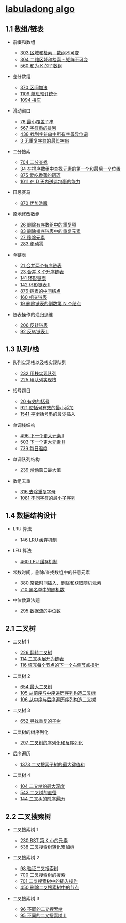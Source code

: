 # [labuladong algo](https://labuladong.gitee.io/algo/)

## 1.1 数组/链表

- 前缀和数组

  - [303 区域和检索 - 数组不可变](https://github.com/NS7137/leetcode-golang/blob/master/303rangeSumQuery/rangesumquery.go)
  - [304 二维区域和检索 - 矩阵不可变](https://github.com/NS7137/leetcode-golang/blob/master/304rangeSumQuery2D/rangesumquery2d.go)
  - [560 和为 K 的子数组](https://github.com/NS7137/leetcode-golang/blob/master/560subarraySumEqualsK/subarraySumEqualsK.go)

- 差分数组

  - [370 区间加法](https://github.com/NS7137/leetcode-golang/blob/master/370rangeAdditon/rangeaddition.go)
  - [1109 航班预订统计](https://github.com/NS7137/leetcode-golang/blob/master/1109corporateFlightBookings/flightBookings.go)
  - [1094 拼车](https://github.com/NS7137/leetcode-golang/blob/master/1094carPooling/carPooling.go)

- 滑动窗口

  - [76 最小覆盖子串](https://github.com/NS7137/leetcode-golang/blob/master/76minWindow/minWindow.go)
  - [567 字符串的排列](https://github.com/NS7137/leetcode-golang/blob/master/567permutationInString/checkInClusion.go)
  - [438 找到字符串中所有字母异位词](https://github.com/NS7137/leetcode-golang/blob/master/438findAnagrams/findAnagrams.go)
  - [3 无重复字符的最长字串](https://github.com/NS7137/leetcode-golang/blob/master/3longestSubstringWithoutRepeatingCharacters/lengthOfLongestSubstrings.go)

- 二分搜索

  - [704 二分查找](https://github.com/NS7137/leetcode-golang/blob/master/704binarySearch/binarySearch.go)
  - [34 在排序数组中查找元素的第一个和最后一个位置](https://github.com/NS7137/leetcode-golang/blob/master/34searchRange/searchRange.go)
  - [875 爱吃香蕉的珂珂](https://github.com/NS7137/leetcode-golang/blob/master/875kokoEatingBananas/minEatingSpeed.go)
  - [1011 在 D 天内送达包裹的能力](https://github.com/NS7137/leetcode-golang/blob/master/1011shipWithinDays/shipWithinDays.go)

- 田忌赛马

  - [870 优势洗牌](https://github.com/NS7137/leetcode-golang/blob/master/870advantageShuffle/advantageCount.go)

- 原地修改数组

  - [26 删除有序数组中的重复项](https://github.com/NS7137/leetcode-golang/blob/master/26removeDuplicatesFromSortedArray/removeDuplicates.go)
  - [83 删除排序链表中的重复元素](https://github.com/NS7137/leetcode-golang/blob/master/83removeDuplicatesFromSortedList/deleteDuplicates.go)
  - [27 移除元素](https://github.com/NS7137/leetcode-golang/blob/master/27removeElement/removeElement.go)
  - [283 移动零](https://github.com/NS7137/leetcode-golang/blob/master/283moveZeroes/moveZeroes.go)

- 单链表

  - [21 合并两个有序链表](https://github.com/NS7137/leetcode-golang/tree/master/21mergeTwoSortedLists)
  - [23 合并 K 个升序链表](https://github.com/NS7137/leetcode-golang/blob/master/23mergeKSortedLists/mergeKLists.go)
  - [141 环形链表](https://github.com/NS7137/leetcode-golang/blob/master/utils/listCycle.go)
  - [142 环形链表 II](https://github.com/NS7137/leetcode-golang/blob/master/utils/listCycle.go)
  - [876 链表的中间结点](https://github.com/NS7137/leetcode-golang/blob/master/876middleoftheLinkedList/middleNode.go)
  - [160 相交链表](https://github.com/NS7137/leetcode-golang/blob/master/160intersectionOfTwoLinkedLists/getIntersectionNode.go)
  - [19 删除链表的倒数第 N 个结点](https://github.com/NS7137/leetcode-golang/blob/master/19removeNthNodeFromEndofList/removeNthFromEnd.go)

- 链表操作的递归思维

  - [206 反转链表](https://github.com/NS7137/leetcode-golang/blob/master/206reverseLinkedList/reverseList.go)
  - [92 反转链表 II](https://github.com/NS7137/leetcode-golang/blob/master/92reverseLinkedList2/reverseBetween.go)

## 1.3 队列/栈

- 队列实现栈以及栈实现队列

  - [232 用栈实现队列](https://github.com/NS7137/leetcode-golang/blob/master/232implementQueueUsingStacks/queueByStacks.go)
  - [225 用队列实现栈](https://github.com/NS7137/leetcode-golang/blob/master/225implementStackUsingQueues/stackByQueues.go)

- 括号题目

  - [20 有效的括号](https://github.com/NS7137/leetcode-golang/blob/master/20validParentheses/isValid.go)
  - [921 使括号有效的最小添加](https://github.com/NS7137/leetcode-golang/blob/master/921minimumAddtoMakeParenthesesValid/minAddToMakeValid.go)
  - [1541 平衡括号串的最少插入](https://github.com/NS7137/leetcode-golang/blob/master/1541minimumInsertionsToBalanceAParenthesesString/minInsertions.go)

- 单调栈结构

  - [496 下一个更大元素 I](https://github.com/NS7137/leetcode-golang/blob/master/496nextGreaterElement/nextGreaterElement.go)
  - [503 下一个更大元素 II](https://github.com/NS7137/leetcode-golang/blob/master/503nextGreaterElement2/nextGreaterElements.go)
  - [739 每日温度](https://github.com/NS7137/leetcode-golang/blob/master/739dailyTemperatures/dailyTemperatures.go)

- 单调队列结构

  - [239 滑动窗口最大值](https://github.com/NS7137/leetcode-golang/blob/master/239slidingWindowMaximum/maxSlidingWindow.go)

- 数组去重

  - [316 去除重复字母](https://github.com/NS7137/leetcode-golang/blob/master/316removeDuplicateLetters/removeDuplicateLetters.go)
  - [1081 不同字符的最小子序列](https://github.com/NS7137/leetcode-golang/blob/master/1081smallestSubsequenceOfDistinctCharacters/smallestSubsequence.go)

## 1.4 数据结构设计

- LRU 算法

  - [146 LRU 缓存机制](https://github.com/NS7137/leetcode-golang/blob/master/146lruCache/LRUCache.go)

- LFU 算法

  - [460 LFU 缓存机制](https://github.com/NS7137/leetcode-golang/blob/master/460lfuCache/LFUCache.go)

- 常数时间，删除/查找数组中的任意元素

  - [380 常数时间插入、删除和获取随机元素](https://github.com/NS7137/leetcode-golang/blob/master/380insertDeleteGetRandomO1/randomizedSet.go)
  - [710 黑名单中的随机数](https://github.com/NS7137/leetcode-golang/blob/master/710randomPickWithBlacklist/randomPickWithBlacklist.go)

- 中位数算法题

  - [295 数据流的中位数](https://github.com/NS7137/leetcode-golang/blob/master/295findMedianFromDataStream/medianFinder.go)

## 2.1 二叉树

- 二叉树 1

  - [226 翻转二叉树](https://github.com/NS7137/leetcode-golang/blob/master/226invertBinaryTree/invertTree.go)
  - [114 二叉树展开为链表](https://github.com/NS7137/leetcode-golang/blob/master/114flattenBinaryTreeToLinkedList/flatten.go)
  - [116 填充每个节点的下一个右侧节点指针](https://github.com/NS7137/leetcode-golang/blob/master/116populatingNextRightPointersInEachNode/connect.go)

- 二叉树 2

  - [654 最大二叉树](https://github.com/NS7137/leetcode-golang/blob/master/654maximumBinaryTree/constructMaximumBinaryTree.go)
  - [105 从前序与中序遍历序列构造二叉树](https://github.com/NS7137/leetcode-golang/blob/master/105constructBinaryTreeFromPreorderAndInorderTraversal/buildTree.go)
  - [106 从中序与后序遍历序列构造二叉树](https://github.com/NS7137/leetcode-golang/blob/master/106constructBinarayTreeFromInorderAndPostorderTraversal/buildTree.go)

- 二叉树 3

  - [652 寻找重复的子树](https://github.com/NS7137/leetcode-golang/blob/master/652findDuplicateSubtrees/findDuplicateSubtrees.go)

- 二叉树的树序列化

  - [297 二叉树的序列化和反序列化](https://github.com/NS7137/leetcode-golang/blob/master/297serializeAndDeserializeBinaryTree/codec.go)

- 后序遍历

  - [1373 二叉搜索子树的最大键值和](https://github.com/NS7137/leetcode-golang/blob/master/1373maximumSumBSTInBinaryTree/maxSumBST.go)

- 二叉树 4

  - [104 二叉树的最大深度](https://github.com/NS7137/leetcode-golang/blob/master/104maximunDepthOfBinaryTree/maxDepth.go)
  - [543 二叉树的直径](https://github.com/NS7137/leetcode-golang/blob/master/543diameterOfBinaryTree/diameterOfBinaryTree.go)
  - [144 二叉树的前序遍历](https://github.com/NS7137/leetcode-golang/blob/master/144binaryTreePreorderTraversl/preorderTraversal.go)

## 2.2 二叉搜索树

- 二叉搜索树 1

  - [230 BST 第 K 小的元素](https://github.com/NS7137/leetcode-golang/blob/master/230kthSmallestElementInABST/kthSmallest.go)
  - [538 二叉搜索树转化累加树](https://github.com/NS7137/leetcode-golang/blob/master/538convertBSTtoGreaterTree/convertBST.go)

- 二叉搜索树 2

  - [98 验证二叉搜索树](https://github.com/NS7137/leetcode-golang/blob/master/98validateBinarySearchTree/isValidBST.go)
  - [700 二叉搜索树的搜索](https://github.com/NS7137/leetcode-golang/blob/master/700searchInABST/searchBST.go)
  - [701 二叉搜索树中的插入操作](https://github.com/NS7137/leetcode-golang/blob/master/701insertIntoABST/insertIntoBST.go)
  - [450 删除二叉搜索树中的节点](https://github.com/NS7137/leetcode-golang/blob/master/450deleteNodeInBST/deleteNode.go)

- 二叉搜索树 3

  - [96 不同的二叉搜索树](https://github.com/NS7137/leetcode-golang/blob/master/96uniqueBSTs/numTrees.go)
  - [95 不同的二叉搜索树 II](https://github.com/NS7137/leetcode-golang/blob/master/95uniqueBSTs2/generateTrees.go)
